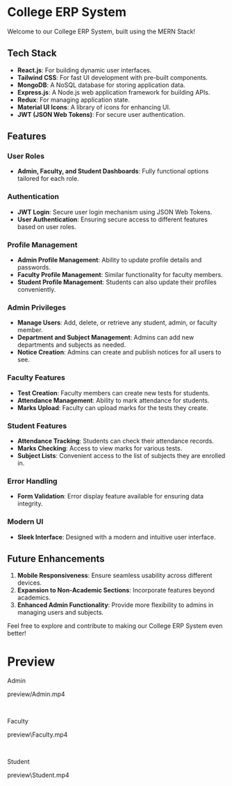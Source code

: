 # College ERP System

Welcome to our College ERP System, built using the MERN Stack!

## Tech Stack

- **React.js**: For building dynamic user interfaces.
- **Tailwind CSS**: For fast UI development with pre-built components.
- **MongoDB**: A NoSQL database for storing application data.
- **Express.js**: A Node.js web application framework for building APIs.
- **Redux**: For managing application state.
- **Material UI Icons**: A library of icons for enhancing UI.
- **JWT (JSON Web Tokens)**: For secure user authentication.

## Features

### User Roles
- **Admin, Faculty, and Student Dashboards**: Fully functional options tailored for each role.

### Authentication
- **JWT Login**: Secure user login mechanism using JSON Web Tokens.
- **User Authentication**: Ensuring secure access to different features based on user roles.

### Profile Management
- **Admin Profile Management**: Ability to update profile details and passwords.
- **Faculty Profile Management**: Similar functionality for faculty members.
- **Student Profile Management**: Students can also update their profiles conveniently.

### Admin Privileges
- **Manage Users**: Add, delete, or retrieve any student, admin, or faculty member.
- **Department and Subject Management**: Admins can add new departments and subjects as needed.
- **Notice Creation**: Admins can create and publish notices for all users to see.

### Faculty Features
- **Test Creation**: Faculty members can create new tests for students.
- **Attendance Management**: Ability to mark attendance for students.
- **Marks Upload**: Faculty can upload marks for the tests they create.

### Student Features
- **Attendance Tracking**: Students can check their attendance records.
- **Marks Checking**: Access to view marks for various tests.
- **Subject Lists**: Convenient access to the list of subjects they are enrolled in.

### Error Handling
- **Form Validation**: Error display feature available for ensuring data integrity.

### Modern UI
- **Sleek Interface**: Designed with a modern and intuitive user interface.

## Future Enhancements

1. **Mobile Responsiveness**: Ensure seamless usability across different devices.
2. **Expansion to Non-Academic Sections**: Incorporate features beyond academics.
3. **Enhanced Admin Functionality**: Provide more flexibility to admins in managing users and subjects.

Feel free to explore and contribute to making our College ERP System even better!
# Preview

Admin

preview/Admin.mp4

<br>

Faculty

preview\Faculty.mp4

<br>

Student

preview\Student.mp4

